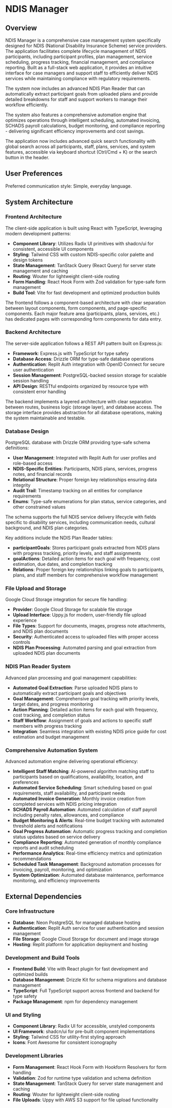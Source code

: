 # NDIS Manager

## Overview

NDIS Manager is a comprehensive case management system specifically designed for NDIS (National Disability Insurance Scheme) service providers. The application facilitates complete lifecycle management of NDIS participants, including participant profiles, plan management, service scheduling, progress tracking, financial management, and compliance reporting. Built as a full-stack web application, it provides an intuitive interface for case managers and support staff to efficiently deliver NDIS services while maintaining compliance with regulatory requirements.

The system now includes an advanced NDIS Plan Reader that can automatically extract participant goals from uploaded plans and provide detailed breakdowns for staff and support workers to manage their workflow efficiently.

The system also features a comprehensive automation engine that optimizes operations through intelligent scheduling, automated invoicing, SCHADS payroll calculations, budget monitoring, and compliance reporting - delivering significant efficiency improvements and cost savings.

The application now includes advanced quick search functionality with global search across all participants, staff, plans, services, and system features, accessible via keyboard shortcut (Ctrl/Cmd + K) or the search button in the header.

## User Preferences

Preferred communication style: Simple, everyday language.

## System Architecture

### Frontend Architecture
The client-side application is built using React with TypeScript, leveraging modern development patterns:

- **Component Library**: Utilizes Radix UI primitives with shadcn/ui for consistent, accessible UI components
- **Styling**: Tailwind CSS with custom NDIS-specific color palette and design tokens
- **State Management**: TanStack Query (React Query) for server state management and caching
- **Routing**: Wouter for lightweight client-side routing
- **Form Handling**: React Hook Form with Zod validation for type-safe form management
- **Build Tool**: Vite for fast development and optimized production builds

The frontend follows a component-based architecture with clear separation between layout components, form components, and page-specific components. Each major feature area (participants, plans, services, etc.) has dedicated pages with corresponding form components for data entry.

### Backend Architecture
The server-side application follows a REST API pattern built on Express.js:

- **Framework**: Express.js with TypeScript for type safety
- **Database Access**: Drizzle ORM for type-safe database operations
- **Authentication**: Replit Auth integration with OpenID Connect for secure user authentication
- **Session Management**: PostgreSQL-backed session storage for scalable session handling
- **API Design**: RESTful endpoints organized by resource type with consistent error handling

The backend implements a layered architecture with clear separation between routes, business logic (storage layer), and database access. The storage interface provides abstraction for all database operations, making the system maintainable and testable.

### Database Design
PostgreSQL database with Drizzle ORM providing type-safe schema definitions:

- **User Management**: Integrated with Replit Auth for user profiles and role-based access
- **NDIS-Specific Entities**: Participants, NDIS plans, services, progress notes, and financial records
- **Relational Structure**: Proper foreign key relationships ensuring data integrity
- **Audit Trail**: Timestamp tracking on all entities for compliance requirements
- **Enums**: Type-safe enumerations for plan status, service categories, and other constrained values

The schema supports the full NDIS service delivery lifecycle with fields specific to disability services, including communication needs, cultural background, and NDIS plan categories.

Key additions include the NDIS Plan Reader tables:
- **participantGoals**: Stores participant goals extracted from NDIS plans with progress tracking, priority levels, and staff assignments
- **goalActions**: Detailed action items for each goal with frequency, cost estimation, due dates, and completion tracking
- **Relations**: Proper foreign key relationships linking goals to participants, plans, and staff members for comprehensive workflow management

### File Upload and Storage
Google Cloud Storage integration for secure file handling:

- **Provider**: Google Cloud Storage for scalable file storage
- **Upload Interface**: Uppy.js for modern, user-friendly file upload experience
- **File Types**: Support for documents, images, progress note attachments, and NDIS plan documents
- **Security**: Authenticated access to uploaded files with proper access controls
- **NDIS Plan Processing**: Automated parsing and goal extraction from uploaded NDIS plan documents

### NDIS Plan Reader System
Advanced plan processing and goal management capabilities:

- **Automated Goal Extraction**: Parse uploaded NDIS plans to automatically extract participant goals and objectives
- **Goal Management**: Comprehensive goal tracking with priority levels, target dates, and progress monitoring
- **Action Planning**: Detailed action items for each goal with frequency, cost tracking, and completion status
- **Staff Workflow**: Assignment of goals and actions to specific staff members with progress tracking
- **Integration**: Seamless integration with existing NDIS price guide for cost estimation and budget management

### Comprehensive Automation System
Advanced automation engine delivering operational efficiency:

- **Intelligent Staff Matching**: AI-powered algorithm matching staff to participants based on qualifications, availability, location, and preferences
- **Automated Service Scheduling**: Smart scheduling based on goal requirements, staff availability, and participant needs
- **Automated Invoice Generation**: Monthly invoice creation from completed services with NDIS pricing integration
- **SCHADS Payroll Automation**: Automated calculation of staff payroll including penalty rates, allowances, and compliance
- **Budget Monitoring & Alerts**: Real-time budget tracking with automated threshold alerts and notifications
- **Goal Progress Automation**: Automatic progress tracking and completion status updates based on service delivery
- **Compliance Reporting**: Automated generation of monthly compliance reports and audit scheduling
- **Performance Analytics**: Real-time efficiency metrics and optimization recommendations
- **Scheduled Task Management**: Background automation processes for invoicing, payroll, monitoring, and optimization
- **System Optimization**: Automated database maintenance, performance monitoring, and efficiency improvements

## External Dependencies

### Core Infrastructure
- **Database**: Neon PostgreSQL for managed database hosting
- **Authentication**: Replit Auth service for user authentication and session management
- **File Storage**: Google Cloud Storage for document and image storage
- **Hosting**: Replit platform for application deployment and hosting

### Development and Build Tools
- **Frontend Build**: Vite with React plugin for fast development and optimized builds
- **Database Management**: Drizzle Kit for schema migrations and database management
- **TypeScript**: Full TypeScript support across frontend and backend for type safety
- **Package Management**: npm for dependency management

### UI and Styling
- **Component Library**: Radix UI for accessible, unstyled components
- **UI Framework**: shadcn/ui for pre-built component implementations
- **Styling**: Tailwind CSS for utility-first styling approach
- **Icons**: Font Awesome for consistent iconography

### Development Libraries
- **Form Management**: React Hook Form with Hookform Resolvers for form handling
- **Validation**: Zod for runtime type validation and schema definition
- **State Management**: TanStack Query for server state management and caching
- **Routing**: Wouter for lightweight client-side routing
- **File Uploads**: Uppy with AWS S3 support for file upload functionality